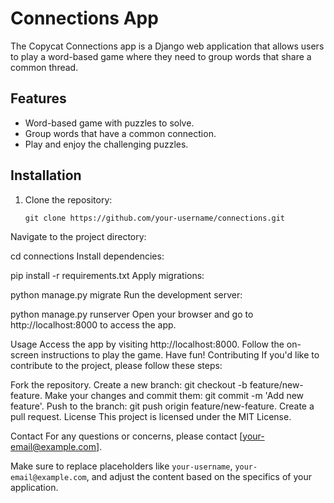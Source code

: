 # Connections App

The Copycat Connections app is a Django web application that allows users to play a word-based game 
where they need to group words that share a common thread.

## Features

- Word-based game with puzzles to solve.
- Group words that have a common connection.
- Play and enjoy the challenging puzzles.

## Installation

1. Clone the repository:

   ```
   git clone https://github.com/your-username/connections.git
Navigate to the project directory:

cd connections
Install dependencies:

pip install -r requirements.txt
Apply migrations:

python manage.py migrate
Run the development server:

python manage.py runserver
Open your browser and go to http://localhost:8000 to access the app.

Usage
Access the app by visiting http://localhost:8000.
Follow the on-screen instructions to play the game.
Have fun!
Contributing
If you'd like to contribute to the project, please follow these steps:

Fork the repository.
Create a new branch: git checkout -b feature/new-feature.
Make your changes and commit them: git commit -m 'Add new feature'.
Push to the branch: git push origin feature/new-feature.
Create a pull request.
License
This project is licensed under the MIT License.

Contact
For any questions or concerns, please contact [your-email@example.com].

Make sure to replace placeholders like `your-username`, `your-email@example.com`, and adjust the content
based on the specifics of your application.